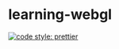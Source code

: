 # learning-webgl

<a href="https://prettier.io/"><img alt="code style: prettier" src="https://img.shields.io/badge/code_style-prettier-ff69b4.svg"></a>
